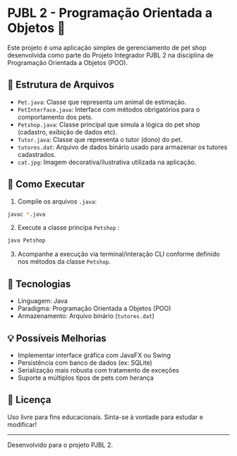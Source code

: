 # PJBL 2 - Programação Orientada a Objetos 🐾

Este projeto é uma aplicação simples de gerenciamento de pet shop desenvolvida como parte do Projeto Integrador PJBL 2 na disciplina de Programação Orientada a Objetos (POO).

## 📁 Estrutura de Arquivos

- `Pet.java`: Classe que representa um animal de estimação.
- `PetInterface.java`: Interface com métodos obrigatórios para o comportamento dos pets.
- `Petshop.java`: Classe principal que simula a lógica do pet shop (cadastro, exibição de dados etc).
- `Tutor.java`: Classe que representa o tutor (dono) do pet.
- `tutores.dat`: Arquivo de dados binário usado para armazenar os tutores cadastrados.
- `cat.jpg`: Imagem decorativa/ilustrativa utilizada na aplicação.

## 🚀 Como Executar

1. Compile os arquivos `.java`:

```bash
javac *.java
```

2. Execute a classe principa `Petshop` :

```bash
java Petshop
```

3. Acompanhe a execução via terminal/interação CLI conforme definido nos métodos da classe `Petshop`.

## 🧰 Tecnologias

- Linguagem: Java
- Paradigma: Programação Orientada a Objetos (POO)
- Armazenamento: Arquivo binário (`tutores.dat`)

## 💡 Possíveis Melhorias

- Implementar interface gráfica com JavaFX ou Swing
- Persistência com banco de dados (ex: SQLite)
- Serialização mais robusta com tratamento de exceções
- Suporte a múltiplos tipos de pets com herança

## 📄 Licença

Uso livre para fins educacionais. Sinta-se à vontade para estudar e modificar!

---

Desenvolvido para o projeto PJBL 2.
